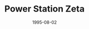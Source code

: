 ---
mission_id: powersta
slug: "power-station-zeta"
editorsChoice:
title: "Power Station Zeta"
authors: 
    - "Rick Schmidt"
date: 1995-08-02
filename: "/missions/powersta.zip"
description: "The Rebel High Command has learned that the Dark Troopers are powered by a small yet powerful energy chip.  This chip is manufactured at an unknown location.  However, the chips are energized at a secret facility, code named Power Station Zeta. The destruction of this facility seems to be the only way to slow down the destruction and terror that these new weapons of the Empire are causing."
cover: 
levelReplaced:	IMPCITY
difficulty: yes
bm:	no
fme: no
wax: no
three_do: yes
voc: yes
gmd: no
vue: yes
lfd: no
base: "New level from scratch" 
editors: "DFUSE 1.00"

---